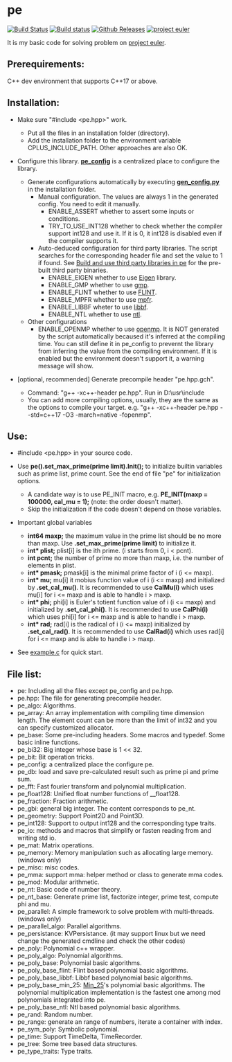 # pe

[![Build Status](https://travis-ci.com/baihacker/pe.svg?branch=master)](https://travis-ci.com/baihacker/pe)
[![Build status](https://ci.appveyor.com/api/projects/status/scaji00tde2gb7uy?svg=true)](https://ci.appveyor.com/project/baihacker/pe)
[![Github Releases](https://img.shields.io/github/release/baihacker/pe.svg)](https://github.com/baihacker/pe/releases)
<a href="https://projecteuler.net/recent" target="_blank">![project euler](https://projecteuler.net/profile/baihacker.png)</a>

It is my basic code for solving problem on <a href="https://projecteuler.net/recent" target="_blank">project euler</a>.

## Prerequirements:
C++ dev environment that supports C++17 or above.

## Installation:
* Make sure "#include <pe.hpp>" work.
  * Put all the files in an installation folder (directory).
  * Add the installation folder to the environment variable CPLUS_INCLUDE_PATH. Other approaches are also OK.
* Configure this library. **[pe_config](https://github.com/baihacker/pe/blob/master/pe_config)** is a centralized place to configure the library.
  * Generate configurations automatically by executing **[gen_config.py](https://github.com/baihacker/pe/blob/master/gen_config.py)** in the installation folder.
    * Manual configuration. The values are always 1 in the generated config. You need to edit it manually.
      * ENABLE_ASSERT whether to assert some inputs or conditions.
      * TRY_TO_USE_INT128 whether to check whether the compiler support int128 and use it. If it is 0, it int128 is disabled even if the compiler supports it.
    * Auto-deduced configuration for third party libraries. The script searches for the corresponding header file and set the value to 1 if found. See [Build and use third party libraries in pe](https://github.com/baihacker/pe/blob/master/libraries_on_win64.md#build-and-use-third-party-libraries-in-pe) for the pre-built third party binaries.
      * ENABLE_EIGEN whether to use [Eigen](http://eigen.tuxfamily.org/index.php?title=Main_Page) library.
      * ENABLE_GMP whether to use [gmp](https://gmplib.org).
      * ENABLE_FLINT whether to use [FLINT](http://www.flintlib.org).
      * ENABLE_MPFR whether to use [mpfr](https://www.mpfr.org).
      * ENABLE_LIBBF wheter to use [libbf](https://bellard.org/libbf).
      * ENABLE_NTL whether to use [ntl](https://www.shoup.net/ntl/download.html).
  * Other configurations
    * ENABLE_OPENMP whether to use [openmp](http://www.openmp.org). It is NOT generated by the script automatically becaused it's inferred at the compiling time. You can still define it in pe_config to prevernt the library from inferring the value from the compiling environment. If it is enabled but the environment doesn't support it, a warning message will show.

* [optional, recommended] Generate precompile header "pe.hpp.gch".
  * Command: "g++ -xc++-header pe.hpp". Run in D:\usr\include
  * You can add more compiling options, usually, they are the same as the options to compile your target. e.g. "g++ -xc++-header pe.hpp --std=c++17 -O3 -march=native -fopenmp".

## Use:
* #include <pe.hpp> in your source code.

* Use **pe().set_max_prime(prime limit).Init();** to initialize builtin variables such as prime list, prime count. See the end of file "pe" for initialization options.
  * A candidate way is to use PE_INIT macro, e.g. **PE_INIT(maxp = 100000, cal_mu = 1);** (note: the order doesn't matter).
  * Skip the initialization if the code doesn't depend on those variables.
* Important global variables
  * **int64 maxp;** the maximum value in the prime list should be no more than maxp. Use **.set_max_prime(prime limit)** to initialize it.
  * **int\* plist;** plist[i] is the ith prime. (i starts from 0, i < pcnt).
  * **int pcnt;** the number of prime no more than maxp, i.e. the number of elements in plist.
  * **int\* pmask;** pmask[i] is the minimal prime factor of i (i <= maxp).
  * **int\* mu;** mu[i] it mobius function value of i (i <= maxp) and initialized by **.set_cal_mu()**. It is recommended to use **CalMu(i)** which uses mu[i] for i <= maxp and is able to handle i > maxp.
  * **int\* phi;** phi[i] is Euler's totient function value of i (i <= maxp) and initialized by **.set_cal_phi()**. It is recommended to use **CalPhi(i)** which uses phi[i] for i <= maxp and is able to handle i > maxp.
  * **int\* rad;** rad[i] is the radical of i (i <= maxp) initialized by **.set_cal_rad()**. It is recommended to use **CalRad(i)** which uses rad[i] for i <= maxp and is able to handle i > maxp.

* See [example.c](https://github.com/baihacker/pe/blob/master/example/example.c) for quick start.

## File list:
* pe: Including all the files except pe_config and pe.hpp.
* pe.hpp: The file for generating precompile header.
* pe_algo: Algorithms.
* pe_array: An array implementation with compiling time dimension length. The element count can be more than the limit of int32 and you can specify customized allocator.
* pe_base: Some pre-including headers. Some macros and typedef. Some basic inline functions.
* pe_bi32: Big integer whose base is 1 << 32.
* pe_bit: Bit operation tricks.
* pe_config: a centralized place the configure pe.
* pe_db: load and save pre-calculated result such as prime pi and prime sum.
* pe_fft: Fast fourier transform and polynomial multiplication.
* pe_float128: Unified float number functions of __float128.
* pe_fraction: Fraction arithmetic.
* pe_gbi: general big integer. The content corresponds to pe_nt.
* pe_geometry: Support Point2D and Point3D.
* pe_int128: Support to output int128 and the corresponding type traits.
* pe_io: methods and macros that simplify or fasten reading from and writing std io.
* pe_mat: Matrix operations.
* pe_memory: Memory manipulation such as allocating large memory. (windows only)
* pe_misc: misc codes.
* pe_mma: support mma: helper method or class to generate mma codes.
* pe_mod: Modular arithmetic.
* pe_nt: Basic code of number theory.
* pe_nt_base: Generate prime list, factorize integer, prime test, compute phi and mu.
* pe_parallel: A simple framework to solve problem with multi-threads. (windows only)
* pe_parallel_algo: Parallel algorithms.
* pe_persistance: KVPersistance. (it may support linux but we need change the generated cmdline and check the other codes)
* pe_poly: Polynomial c++ wrapper.
* pe_poly_algo: Polynomial algorithms.
* pe_poly_base: Polynomial basic algorithms.
* pe_poly_base_flint: Flint based polynomial basic algorithms.
* pe_poly_base_libbf: Libbf based polynomial basic algorithms.
* pe_poly_base_min_25: [Min_25](https://github.com/min-25)'s polynomial basic algorithms. The polynomial multiplication implementation is the fastest one among mod polynomials integrated into pe.
* pe_poly_base_ntl: Ntl based polynomial basic algorithms.
* pe_rand: Random number.
* pe_range: generate an range of numbers, iterate a container with index.
* pe_sym_poly: Symbolic polynomial.
* pe_time: Support TimeDelta, TimeRecorder.
* pe_tree: Some tree based data structures.
* pe_type_traits: Type traits.
